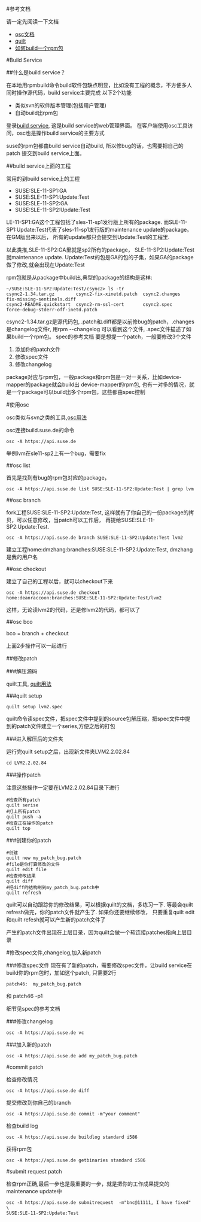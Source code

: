 #参考文档

请一定先阅读一下文档

* [osc文档](http://en.opensuse.org/openSUSE:Build_Service_Collaboration)
* [quilt](http://suse.de/~agruen/quilt.pdf)
* [如何build一个rpm包](http://http://www.google.com.hk/search?sugexp=chrome,mod=8&sourceid=chrome&ie=UTF-8&q=rpm+guide)

#Build Service

##什么是build service？

在本地用rpmbuild命令build软件包缺点明显，比如没有工程的概念，不方便多人同时操作源代码，build service主要完成
以下2个功能

* 类似svn的软件版本管理(包括用户管理)
* 自动build出rpm包


登录[build service](http://build.suse.de/), 这是build service的web管理界面。 
在客户端使用osc工具访问，osc也是操作build service的主要方式

suse的rpm包都由build service自动build, 所以修bug的话，也需要把自己的patch
提交到build service上面。

##build service上面的工程

常用的到build service上的工程

* SUSE:SLE-11-SP1:GA
* SUSE:SLE-11-SP1:Update:Test 
* SUSE:SLE-11-SP2:GA
* SUSE:SLE-11-SP2:Update:Test 

LE-11-SP1:GA这个工程包括了sles-11-sp1发行版上所有的package.
而SLE-11-SP1:Update:Test代表了sles-11-sp1发行版的maintenance update的package。在GM版出来以后，
所有的update都只会提交到Update:Test的工程里.

以此类推,SLE-11-SP2:GA里就是sp2所有的package， SLE-11-SP2:Update:Test就maintenance update.
Update:Test的包是GA的包的子集，如果GA的package做了修改,就会出现在Update:Test


rpm包就是从package中build出,典型的package的结构是这样:

	~/SUSE:SLE-11-SP2:Update:Test/csync2> ls -tr
	csync2-1.34.tar.gz        csync2-fix-xinetd.patch  csync2.changes  fix-missing-sentinels.diff
	csync2-README.quickstart  csync2-rm-ssl-cert       csync2.spec     force-debug-stderr-off-inetd.patch

csync2-1.34.tar.gz是源代码包, .patch和.diff都是以前修bug的patch，.changes是changelog文件r,  用rpm --changelog
可以看到这个文件, .spec文件描述了如果build一个rpm包。 spec的参考文档
要是想提一个patch，一般要修改3个文件

1. 添加你的patch文件
2. 修改spec文件
3. 修改changelog

package对应与rpm包，一般package和rpm包是一对一关系，比如device-mapper的package就会build出
device-mapper的rpm包, 也有一对多的情况，就是一个package可以build出多个rpm包，这些都由spec控制

#使用osc

osc类似与svn之类的工具,[osc用法](http://en.opensuse.org/openSUSE:Build_Service_Collaboration)

osc连接build.suse.de的命令

	osc -A https://api.suse.de

举例lvm在sle11-sp2上有一个bug，需要fix

##osc list

首先是找到有bug的rpm包对应的package，

	osc -A https://api.suse.de list SUSE:SLE-11-SP2:Update:Test | grep lvm

##osc branch

fork工程SUSE:SLE-11-SP2:Update:Test, 这样就有了你自己的一份package的拷贝，可以任意修改，当patch可以工作后，
再提给SUSE:SLE-11-SP2:Update:Test.

	osc -A https://api.suse.de branch SUSE:SLE-11-SP2:Update:Test lvm2

建立工程home:dmzhang:branches:SUSE:SLE-11-SP2:Update:Test, dmzhang是我的用户名


##osc checkout

建立了自己的工程以后，就可以checkout下来

	osc -A https://api.suse.de checkout home:deanraccoon:branches:SUSE:SLE-11-SP2:Update:Test/lvm2

这样，无论读lvm2的代码，还是修lvm2的代码，都可以了

##osc bco

bco = branch + checkout

上面2步操作可以一起进行

##修改patch


###解压源码

quilt工具, [quilt用法](http://suse.de/~agruen/quilt.pdf)

###quilt setup

	quilt setup lvm2.spec

quilt命令读spec文件，把spec文件中提到的source包解压缩，把spec文件中提到的patch文件建立一个series,方便之后的打包


###进入解压后的文件夹

运行完quilt setup之后，出现新文件夹LVM2.2.02.84

	cd LVM2.2.02.84


###操作patch

注意这些操作一定要在LVM2.2.02.84目录下进行

	#检查所有patch
	quilt serise
	#打上所有patch
	quilt push -a
	#检查正在操作的patch
	quilt top

###创建你的patch

	#创建	
	quilt new my_patch_bug.patch
	#file是你打算修改的文件
	quilt edit file
	#检查修改结果
	quilt diff
	#把diff的结构刷到my_patch_bug.patch中
	quilt refresh
	

quilt可以自动跟踪你的修改结果，可以根据quilt的文档，多练习一下.
等最会quilt refresh做完，你的patch文件就产生了. 如果你还要继续修改，
只要重复quilt edit 和quilt refesh就可以产生新的patch文件了

产生的patch文件出现在上层目录，因为quilt会做一个软连接patches指向上层目录


	
#修改spec文件,changelog,加入新patch

###修改spec文件
现在有了新的patch，需要修改spec文件，让build service在build你的rpm包时，加如这个patch,
只需要2行

	patch46:  my_patch_bug.patch

和
	patch46 -p1

细节见spec的参考文档

###修改changelog

	osc -A https://api.suse.de vc

###加入新的patch

	osc -A https://api.suse.de add my_patch_bug.patch

#commit patch

检查修改情况
	
	osc -A https://api.suse.de diff

提交修改到你自己的branch
	
	osc -A https://api.suse.de commit -m"your comment"

检查build log

	osc -A https://api.suse.de buildlog standard i586

获得rpm包

	osc -A https://api.suse.de getbinaries standard i586

#submit request patch

检查rpm正确,最后一步也是最重要的一步，就是把你的工作成果提交的maintenance update中

	osc -A https://api.suse.de submitrequest  -m"bnc@11111, I have fixed" \ 
	SUSE:SLE-11-SP2:Update:Test 







	
